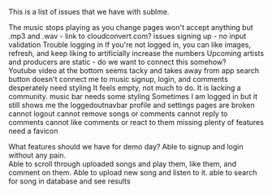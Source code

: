 This is a list of issues that we have with sublme.

The music stops playing as you change pages
won't accept anything but .mp3 and .wav - link to cloudconvert.com?
issues signing up - no input validation
Trouble logging in
If you're not logged in, you can like images, refresh, and keep liking to artificially increase the numbers
Upcoming artists and producers are static - do we want to connect this somehow?  
Youtube video at the bottom seems tacky and takes away from app
search button doesn't connect me to music
signup, login, and comments desperately need styling
It feels empty, not much to do. It is lacking a community.
music bar needs some styling
Sometimes I am logged in but it still shows me the loggedoutnavbar
profile and settings pages are broken
cannot logout
cannot remove songs or comments
cannot reply to comments
cannot like comments or react to them
missing plenty of features
need a favicon

What features should we have for demo day?
Able to signup and login without any pain.  
Able to scroll through uploaded songs and play them, like them, and comment on them.
Able to upload new song and listen to it.
able to search for song in database and see results
